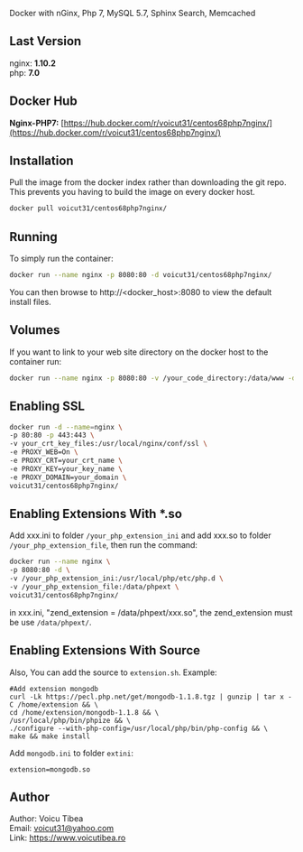 Docker with nGinx, Php 7, MySQL 5.7, Sphinx Search, Memcached

## Last Version
nginx: **1.10.2**   
php:   **7.0**

## Docker Hub   
**Nginx-PHP7:** [https://hub.docker.com/r/voicut31/centos68php7nginx/](https://hub.docker.com/r/voicut31/centos68php7nginx/)   
   
## Installation
Pull the image from the docker index rather than downloading the git repo. This prevents you having to build the image on every docker host.
```sh
docker pull voicut31/centos68php7nginx/
```

## Running
To simply run the container:
```sh
docker run --name nginx -p 8080:80 -d voicut31/centos68php7nginx/
```
You can then browse to http://\<docker_host\>:8080 to view the default install files.

## Volumes
If you want to link to your web site directory on the docker host to the container run:
```sh
docker run --name nginx -p 8080:80 -v /your_code_directory:/data/www -d voicut31/centos68php7nginx/
```

## Enabling SSL
```sh
docker run -d --name=nginx \
-p 80:80 -p 443:443 \
-v your_crt_key_files:/usr/local/nginx/conf/ssl \
-e PROXY_WEB=On \
-e PROXY_CRT=your_crt_name \
-e PROXY_KEY=your_key_name \
-e PROXY_DOMAIN=your_domain \
voicut31/centos68php7nginx/
```

## Enabling Extensions With *.so
Add xxx.ini to folder ```/your_php_extension_ini``` and add xxx.so to folder ```/your_php_extension_file```, then run the command:   
```sh
docker run --name nginx \
-p 8080:80 -d \
-v /your_php_extension_ini:/usr/local/php/etc/php.d \
-v /your_php_extension_file:/data/phpext \
voicut31/centos68php7nginx/
```
in xxx.ini, "zend_extension = /data/phpext/xxx.so", the zend_extension must be use ```/data/phpext/```.   

## Enabling Extensions With Source
Also, You can add the source to ```extension.sh```. Example:   
```
#Add extension mongodb
curl -Lk https://pecl.php.net/get/mongodb-1.1.8.tgz | gunzip | tar x -C /home/extension && \
cd /home/extension/mongodb-1.1.8 && \
/usr/local/php/bin/phpize && \
./configure --with-php-config=/usr/local/php/bin/php-config && \
make && make install
```
Add ```mongodb.ini``` to folder ```extini```:   
```
extension=mongodb.so
```

## Author
Author: Voicu Tibea    
Email:  voicut31@yahoo.com       
Link:   https://www.voicutibea.ro

